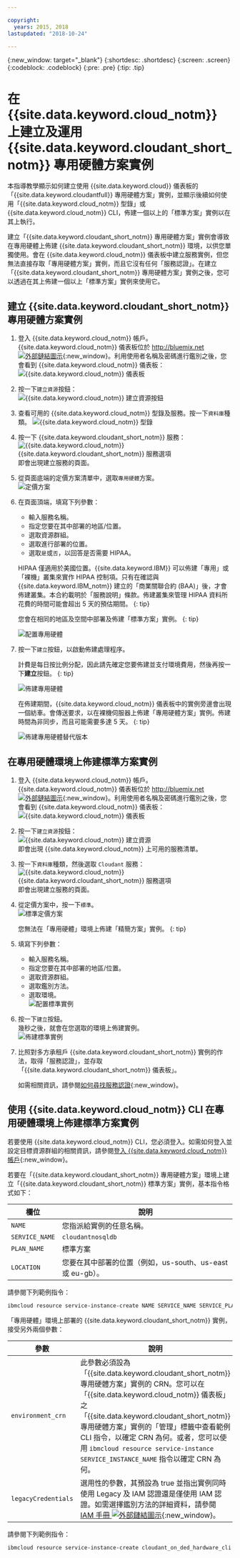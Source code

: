 ```yaml
---

copyright:
  years: 2015, 2018
lastupdated: "2018-10-24"

---
```


{:new_window: target="_blank"}
{:shortdesc: .shortdesc}
{:screen: .screen}
{:codeblock: .codeblock}
{:pre: .pre}
{:tip: .tip}

<!-- Acrolinx: 2017-05-10 -->


# 在 {{site.data.keyword.cloud_notm}} 上建立及運用 {{site.data.keyword.cloudant_short_notm}} 專用硬體方案實例

本指導教學顯示如何建立使用 {{site.data.keyword.cloud}} 儀表板的「{{site.data.keyword.cloudantfull}} 專用硬體方案」實例，並顯示後續如何使用「{{site.data.keyword.cloud_notm}} 型錄」或 {{site.data.keyword.cloud_notm}} CLI，佈建一個以上的「標準方案」實例以在其上執行。 

建立「{{site.data.keyword.cloudant_short_notm}} 專用硬體方案」實例會導致在專用硬體上佈建 {{site.data.keyword.cloudant_short_notm}} 環境，以供您單獨使用。會在 {{site.data.keyword.cloud_notm}} 儀表板中建立服務實例，但您無法直接存取「專用硬體方案」實例，而且它沒有任何「服務認證」。在建立「{{site.data.keyword.cloudant_short_notm}} 專用硬體方案」實例之後，您可以透過在其上佈建一個以上「標準方案」實例來使用它。

## 建立 {{site.data.keyword.cloudant_short_notm}} 專用硬體方案實例

1.  登入 {{site.data.keyword.cloud_notm}} 帳戶。<br/>
{{site.data.keyword.cloud_notm}} 儀表板位於 [http://bluemix.net ![外部鏈結圖示](../images/launch-glyph.svg "外部鏈結圖示")](http://bluemix.net){:new_window}。利用使用者名稱及密碼進行鑑別之後，您會看到 {{site.data.keyword.cloud_notm}} 儀表板：<br/>
    ![{{site.data.keyword.cloud_notm}} 儀表板](images/img0001.png)

2.  按一下`建立資源`按鈕：<br/>
    ![{{site.data.keyword.cloud_notm}} 建立資源按鈕](images/img0002.png)<br/>
    
3.  查看可用的 {{site.data.keyword.cloud_notm}} 型錄及服務。按一下`資料庫`種類。
    ![{{site.data.keyword.cloud_notm}} 型錄](images/img0000.png)

4.  按一下 {{site.data.keyword.cloudant_short_notm}} 服務：<br/>
    ![{{site.data.keyword.cloud_notm}} {{site.data.keyword.cloudant_short_notm}} 服務選項](images/img0003.png)<br/>
    即會出現建立服務的頁面。

5.  從頁面底端的定價方案清單中，選取`專用硬體`方案。<br/>
    ![定價方案](../tutorials/images/pricing_plan.png)
    
6.  在頁面頂端，填寫下列參數：<br/>
    -   輸入服務名稱。<br/>
    -   指定您要在其中部署的地區/位置。<br/>
    -   選取資源群組。</br>
    -   選取進行部署的位置。<br/>
    -   選取`是`或`否`，以回答是否需要 HIPAA。<br/>
   
    HIPAA 僅適用於美國位置。{{site.data.keyword.IBM}} 可以佈建「專用」或「裸機」叢集來實作 HIPAA 控制項。只有在確認與 {{site.data.keyword.IBM_notm}} 建立的「商業關聯合約 (BAA)」後，才會佈建叢集。本合約載明於「服務說明」條款。佈建叢集來管理 HIPAA 資料所花費的時間可能會超出 5 天的預估期間。
    {: tip}
    
    您會在相同的地區及空間中部署及佈建「標準方案」實例。
    {: tip}

    ![配置專用硬體](../tutorials/images/select_deployment_location.png)
        
7.  按一下`建立`按鈕，以啟動佈建處理程序。<br/>

    計費是每日按比例分配，因此請先確定您要佈建並支付環境費用，然後再按一下**建立**按鈕。
    {: tip}

    ![佈建專用硬體](../tutorials/images/create_button_provision.png)

    在佈建期間，{{site.data.keyword.cloud_notm}} 儀表板中的實例旁邊會出現一個紡車。會傳送要求，以在裸機伺服器上佈建「專用硬體方案」實例。佈建時間為非同步，而且可能需要多達 5 天。
    {: tip}   

    ![佈建專用硬體替代版本](../tutorials/images/create_button_provision2.png)
    
## 在專用硬體環境上佈建標準方案實例

1.  登入 {{site.data.keyword.cloud_notm}} 帳戶。<br/>
{{site.data.keyword.cloud_notm}} 儀表板位於 [http://bluemix.net ![外部鏈結圖示](../images/launch-glyph.svg "外部鏈結圖示")](http://bluemix.net){:new_window}。利用使用者名稱及密碼進行鑑別之後，您會看到 {{site.data.keyword.cloud_notm}} 儀表板：<br/>
    ![{{site.data.keyword.cloud_notm}} 儀表板](images/img0001.png)

2.  按一下`建立資源`按鈕：<br/>
    ![{{site.data.keyword.cloud_notm}} 建立資源](images/img0002.png)<br/>
即會出現 {{site.data.keyword.cloud_notm}} 上可用的服務清單。

3.  按一下`資料庫`種類，然後選取 `Cloudant` 服務：<br/>
    ![{{site.data.keyword.cloud_notm}} {{site.data.keyword.cloudant_short_notm}} 服務選項](images/img0003.png)</br>
    即會出現建立服務的頁面。<br/>  

4.  從定價方案中，按一下`標準`。<br/>
    ![標準定價方案](../tutorials/images/standard_pricing_plan.png)
    
    您無法在「專用硬體」環境上佈建「精簡方案」實例。
    {: tip}
    
5.  填寫下列參數：<br/>
    -   輸入服務名稱。<br/>
    -   指定您要在其中部署的地區/位置。<br/>
    -   選取資源群組。</br>
    -   選取鑑別方法。</br>
    -   選取環境。</br>
    ![配置標準實例](../tutorials/images/select_environment.png)
    
6.  按一下`建立`按鈕。<br/>
    幾秒之後，就會在您選取的環境上佈建實例。<br/>
    ![佈建標準實例](../tutorials/images/create_button_provision_standard.png)
    
7.  比照對多方承租戶 {{site.data.keyword.cloudant_short_notm}} 實例的作法，取得「服務認證」，並存取「{{site.data.keyword.cloudant_short_notm}} 儀表板」。 
    
    如需相關資訊，請參閱[如何尋找服務認證](../tutorials/create_service.html#locating-your-service-credentials){:new_window}。 
    
## 使用 {{site.data.keyword.cloud_notm}} CLI 在專用硬體環境上佈建標準方案實例

若要使用 {{site.data.keyword.cloud_notm}} CLI，您必須登入。如需如何登入並設定目標資源群組的相關資訊，請參閱[登入 {{site.data.keyword.cloud_notm}} 帳戶](create_service_cli.html#logging-in-to-your-ibm-cloud-account){:new_window}。 

若要在「{{site.data.keyword.cloudant_short_notm}} 專用硬體方案」環境上建立「{{site.data.keyword.cloudant_short_notm}} 標準方案」實例，基本指令格式如下：


欄位            | 說明
------|------------
`NAME`| 您指派給實例的任意名稱。
`SERVICE_NAME` | `cloudantnosqldb`
`PLAN_NAME` |標準方案
`LOCATION` |您要在其中部署的位置（例如，us-south、us-east 或 eu-gb）。

請參閱下列範例指令： 

```sh
ibmcloud resource service-instance-create NAME SERVICE_NAME SERVICE_PLAN_NAME LOCATION [-p, --parameters @JSON_FILE | JSON_STRING ]
```

「專用硬體」環境上部署的 {{site.data.keyword.cloudant_short_notm}} 實例，接受另外兩個參數：

參數 | 說明
----------|------------
`environment_crn` | 此參數必須設為「{{site.data.keyword.cloudant_short_notm}} 專用硬體方案」實例的 CRN。您可以在「{{site.data.keyword.cloud_notm}} 儀表板」之「{{site.data.keyword.cloudant_short_notm}} 專用硬體方案」實例的「管理」標籤中查看範例 CLI 指令，以確定 CRN 為何。或者，您可以使用 `ibmcloud resource service-instance SERVICE_INSTANCE_NAME` 指令以確定 CRN 為何。
`legacyCredentials` |選用性的參數，其預設為 true 並指出實例同時使用 Legacy 及 IAM 認證還是僅使用 IAM 認證。如需選擇鑑別方法的詳細資料，請參閱 [IAM 手冊 ![外部鏈結圖示](../images/launch-glyph.svg "外部鏈結圖示")](../guides/iam.html#ibm-cloud-identity-and-access-management-iam-){:new_window}。

請參閱下列範例指令： 

```sh
ibmcloud resource service-instance-create cloudant_on_ded_hardware_cli cloudantnosqldb standard us-south -p '{"environment_crn":"crn:v1:bluemix:public:cloudantnosqldb:us-south:a/b43434444bb7e2abb0841ca25d28ee4c:301a3118-7678-4d99-b1b7-4d45cf5f7b29::","legacyCredentials":false}'
```
     
